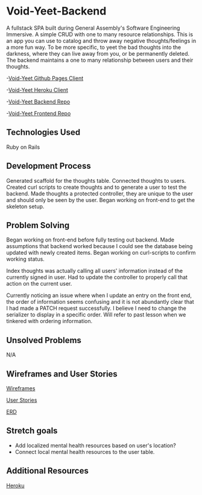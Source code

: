 # Void-Yeet-Backend

A fullstack SPA built during General Assembly's Software Engineering Immersive.
A simple CRUD with one to many resource relationships.
This is an app you can use to catalog and throw away negative thoughts/feelings in a more fun way.
To be more specific, to yeet the bad thoughts into the darkness, where they can live away from you, or be permanently deleted.
The backend maintains a one to many relationship between users and their thoughts.

-[Void-Yeet Github Pages Client](https://kimdolion.github.io/void-yeet-client/)

-[Void-Yeet Heroku Client](https://void-yeet.herokuapp.com)

-[Void-Yeet Backend Repo](https://github.com/kimdolion/void-yeet-backend)

-[Void-Yeet Frontend Repo](https://github.com/kimdolion/void-yeet-client)

## Technologies Used
Ruby on Rails

## Development Process
Generated scaffold for the thoughts table.
Connected thoughts to users.
Created curl scripts to create thoughts and to generate a user to test the backend.
Made thoughts a protected controller, they are unique to the user and should only be seen by the user.
Began working on front-end to get the skeleton setup.

## Problem Solving
Began working on front-end before fully testing out backend. Made assumptions that backend worked because I could see the database being updated with newly created items. Began working on curl-scripts to confirm working status.

Index thoughts was actually calling all users' information instead of the currently signed in user. Had to update the controller to properly call that action on the current user.

Currently noticing an issue where when I update an entry on the front end, the order of information seems confusing and it is not abundantly clear that I had made a PATCH request successfully. I believe I need to change the serializer to display in a specific order. Will refer to past lesson when we tinkered with ordering information.

## Unsolved Problems
N/A

## Wireframes and User Stories
[Wireframes](https://docs.google.com/document/d/1KwBhRLp_6zkn_2rRmb9peL4R21ZophPq4RHJ0sfLhYY/edit?usp=sharing)

[User Stories](https://docs.google.com/document/d/1mT_4jPHt9VJXNKliIf85UhxIWa60qeKjdIjKgMj0N6c/edit?usp=sharing)

[ERD](https://docs.google.com/document/d/1GELci8kxVrlS7039vx3CMMipWjQ_RotPNJauMfnQScE/edit?usp=sharing)

## Stretch goals
- Add localized mental health resources based on user's location?
- Connect local mental health resources to the user table.

## Additional Resources
[Heroku](https://void-yeet.herokuapp.com/examples)
